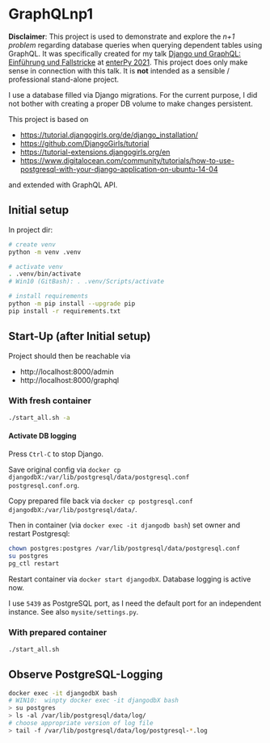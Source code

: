 # GraphQLnp1


**Disclaimer**:
This project is used to demonstrate and explore the *n+1 problem* regarding database queries when querying dependent tables using GraphQL.
It was specifically created for my talk [Django und GraphQL: Einführung und Fallstricke](https://www.enterpy.de/lecture_compact1.php?id=12613&source=0) at [enterPy 2021](https://www.enterpy.de).
This project does only make sense in connection with this talk.
It is **not** intended as a sensible / professional stand-alone project.

I use a database filled via Django migrations. For the current purpose, I did not bother with creating a proper DB volume to make changes persistent.


This project is based on

- https://tutorial.djangogirls.org/de/django_installation/
- https://github.com/DjangoGirls/tutorial
- https://tutorial-extensions.djangogirls.org/en
- https://www.digitalocean.com/community/tutorials/how-to-use-postgresql-with-your-django-application-on-ubuntu-14-04

and extended with GraphQL API.


## Initial setup

In project dir:

```bash
# create venv
python -m venv .venv

# activate venv
. .venv/bin/activate
# Win10 (GitBash): . .venv/Scripts/activate

# install requirements
python -m pip install --upgrade pip
pip install -r requirements.txt
```


## Start-Up (after Initial setup)

Project should then be reachable via

- http://localhost:8000/admin
- http://localhost:8000/graphql

### With fresh container

```bash
./start_all.sh -a
```

#### Activate DB logging

Press `Ctrl-C` to stop Django.

Save original config via `docker cp djangodbX:/var/lib/postgresql/data/postgresql.conf postgresql.conf.org`.

Copy prepared file back via `docker cp postgresql.conf djangodbX:/var/lib/postgresql/data/`.

Then in container (via `docker exec -it djangodb bash`) set owner and restart Postgresql:

```bash
chown postgres:postgres /var/lib/postgresql/data/postgresql.conf
su postgres
pg_ctl restart
```

Restart container via `docker start djangodbX`.
Database logging is active now.

I use `5439` as PostgreSQL port, as I need the default port for an independent instance. See also `mysite/settings.py`.


### With prepared container

```bash
./start_all.sh
```


## Observe PostgreSQL-Logging

```bash
docker exec -it djangodbX bash
# WIN10:  winpty docker exec -it djangodbX bash
> su postgres
> ls -al /var/lib/postgresql/data/log/
# choose appropriate version of log file
> tail -f /var/lib/postgresql/data/log/postgresql-*.log
```
